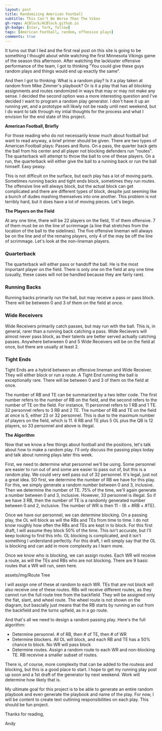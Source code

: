 ```yaml
---
layout: post
title: Randomizing American Football
subtitle: This Can't Be Worse Than The Vikes
gh-repo: ACBlock/ACBlock.github.io
gh-badge: [star, fork, follow]
tags: [American Football, random, offensive plays]
comments: true
---
```


It turns out that I lied and the first real post on this site is going to be something I thought about while watching the first Minnesota Vikings game of the season this afternoon. After watching the lackluster offensive performance of the team, I got to thinking "You could give these guys random plays and things would end up exactly the same".

And then I got to thinking: What is a random play? Is it a play taken at random from Mike Zimmer's playbook? Or is it a play that has all blocking assignments and routes randomized in ways that may or may not make any sense. I decided the second option was a more interesting question and I've decided I want to program a random play generator. I don't have it up an running yet, and a prototype will likwly not be ready until next weekend, but I do want to talk through my intial thoughts for the process and what I envision for the end state of this project.

**American Football, Briefly**

For those reading who do not necessarily know much about football but want to read anyway, a brief primer should be given. There are two types of American Football plays: Passes and Runs. On a pass, the quarter back gets the ball from his center and all player not blocking defenders run "routes". The quarterback will attempt to throw the ball to one of these players. On a run, the quarterback will either give the ball to a running back or run the ball himself. Easy peasy.

This is not difficult on the surface, but each play has a lot of moving parts. Sometimes running backs and tight ends block, sometimes they run routes. The offensive line will always block, but the actual block can get complicated and there are different types of block, despite just seeming like a bunch of dudes mashing themselves into one another. This problem is not terribly hard, but it does have a lot of moving pieces. Let's begin.

**The Players on the Field**

At any one time, there will be 22 players on the field, 11 of them offensive. 7 of them must be on the line of scrimmage (a line that stretches from the location of the ball to the sidelines). The five offensive lineman will always be on the line and of the remaing players, only 4 of the may be off the line of scrimmage. Let's look at the non-lineman players.

### Quarterback
The quarterback will either pass or handoff the ball. He is the most important player on the field. There is only one on the field at any one time (usually, these cases will not be handled because they are fairly rare).

### Running Backs
Running backs primarily run the ball, but may receive a pass or pass block. There will be between 0 and 3 of them on the field at once.

### Wide Receivers
Wide Receivers primarily catch passes, but may run with the ball. This is, in general, rarer than a running back catching a pass. Wide Recievers will almost never pass block, as their talents are better served actually catching passes. Anywhere betwween 0 and 5 Wide Receivers will be on the field at once, but there are usually at least 2.

### Tight Ends
Tight Ends are a hybrid between an offensive lineman and Wide Receiver. They will either block or run a route. A Tight End running the ball is exceptionally rare. There will be between 0 and 3 of them on the field at once.

The number of RB and TE can be summarized by a two letter code. The first number refers to the number of RB on the field, and the second refers to the number of TE on the field. For instance, 11 personnel refers to 1 RB and 1 TE. 32 personnel refers to 3 RB and 2 TE. The number of RB and TE on the field at once is 5, either 23 or 32 personnel. This is due to the maximum number of players on the field, which is 11. 6 RB and TE plus 5 OL plus the QB is 12 players, so 33 personnel and above is illegal.

**The Algorithm**

Now that we know a few things about football and the positions, let's talk about how to make a random play. I'll only discuss the passing plays today and talk about running plays later this week.

First, we need to determine what personnel we'll be using. Some personnel are easier to run out of and some are easier to pass out of, but this is a random play. We could very well pass out of 32 personnel. It's legal, just not a great idea. SO first, we determine the number of RB we have for this play. For this, we simply generate a random number between 0 and 3, inclusive. Then we determine the number of TE. 75% of the time, we'll again generate a number between 0 and 3, inclusive. However, 33 personnel is illegal. So if we have 3 RB, then the number of TE is a randomly generated number between 0 and 2, inclusive. The number of WR is then 11 - (6 + #RB + #TE). 

Once we have our personnel, we can determine blocking. On a passing play, the OL will block as will the RBs and TEs from time to time. I do not know roughly how often the RBs and TEs are kept in to block. For this first draft, I will assume they block 50% of the time. This isn't accurate, but I'll keep looking to find this info. OL blocking is complicated, and it isn't something I understand perfectly. For this draft, I will simply say that the OL is blocking and can add in more complexity as I learn more.

Once we know who is blocking, we can assign routes. Each WR will receive a route, as will the TEs and RBs who are not blocking. There are 9 basic routes that a WR will run, seen here.

assets/img/Route Tree

I will assign one of these at random to each WR. TEs that are not block will also receive one of these routes. RBs will receive different routes, as they cannot run the full route tree from the backfield. They will be assigned only the flat, slant, and wheel route. The wheel route is not shown on the diagram, but bascially just means that the RB starts by running an out from the backfield and the turns upfield, as in a go route.

And that's all we need to design a random passing play. Here's the full algorithm:

- Determine personnel. # of RB, then # of TE, then # of WR
- Determine blockers. All OL will block, and each RB and TE has a 50% chance to block. No WR will pass block
- Determine routes. Assign a random route to each WR and non-blocking TE. RB recevive a smaller subset of routes.

There is, of course, more complexity that can be added to the routess and blocking, but this is a good place to start. I hope to get my running play post up soon and a 1st draft of the generator by next weekend. Work will determine how likely that is.  

My ultimate goal for this project is to be able to generate an entire random playbook and even generate the playbook and name of the play. For now, I will be content to create text outlining responsibilities on each play. This should be fun project.

Thanks for reading, 

Andy 








